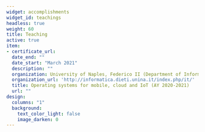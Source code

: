 ```yaml
---
widget: accomplishments
widget_id: teachings
headless: true
weight: 60
title: Teaching
active: true
item:
- certificate_url: 
  date_end: ""
  date_start: "March 2021"
  description: ""
  organization: University of Naples, Federico II (Department of Information Technology and Electrical Engineering)
  organization_url: 'http://informatica.dieti.unina.it/index.php/it/'
  title: Operating systems for mobile, cloud and IoT (AY 2020-2021)
  url: ""
design:
  columns: "1"
  background:
    text_color_light: false
    image_darken: 0
---
```

